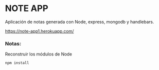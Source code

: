 # NOTE APP

Aplicación de notas generada con Node, express, mongodb y handlebars.

https://note-app1.herokuapp.com/

### Notas: 
Reconstruir los módulos de Node
```
npm install
```

